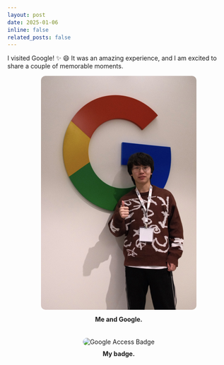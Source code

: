 ```yaml
---
layout: post
date: 2025-01-06
inline: false
related_posts: false
---
```


I visited Google! :sparkles: :smile: It was an amazing experience, and I am excited to share a couple of memorable moments.

<div style="display: flex; flex-direction: column; gap: 20px;">

  <!-- Photo -->
  <div style="text-align: center;">
    <img src="assets/img/news/Jan 06 2025 Visited Google.jpg" alt="Selfie with Google Sign" style="width: 70%; border-radius: 10px;">
    <p style="margin-top: 10px;"><strong>Me and Google.</strong></p>
  </div>

  <!-- Badge -->
  <div style="text-align: center;">
    <img src="assets/img/news/Jan 06 2025 Visited Google Badge.jpgg" alt="Google Access Badge" style="width: 70%; border-radius: 10px;">
    <p style="margin-top: 10px;"><strong>My badge.</strong></p>
  </div>

</div>
